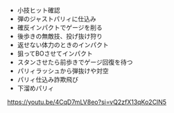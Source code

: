 - 小技ヒット確認
- 弾のジャストパリィに仕込み
- 確反インパクトでゲージを削る
- 後歩きの無敵技、投げ抜け狩り
- 返せない体力のときのインパクト
- 狙ってBOさせてインパクト
- スタンさせたら前歩きでゲージ回復を待つ
- パリィラッシュから弾抜けや対空
- パリィ仕込み詐欺飛び
- 下溜めパリィ

https://youtu.be/4CqD7mLV8eo?si=vQ2zfX13qKo2ClN5
